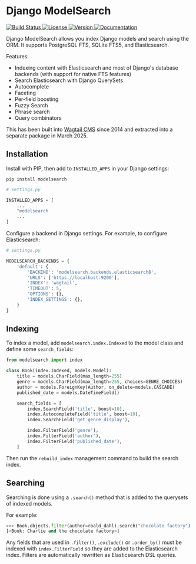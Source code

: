 # Django ModelSearch

<p>
    <a href="https://github.com/kaedroho/django-modelsearch/actions">
        <img src="https://github.com/kaedroho/django-modelsearch/workflows/ModelSearch%20CI/badge.svg?branch=main" alt="Build Status" />
    </a>
    <a href="https://opensource.org/licenses/BSD-3-Clause">
        <img src="https://img.shields.io/badge/license-BSD-blue.svg" alt="License" />
    </a>
    <a href="https://pypi.python.org/pypi/modelsearch/">
        <img src="https://img.shields.io/pypi/v/modelsearch.svg" alt="Version" />
    </a>
    <a href="https://django-modelsearch.readthedocs.io/en/latest/">
        <img src="https://img.shields.io/badge/Documentation-blue" alt="Documentation" />
    </a>
</p>

Django ModelSearch allows you index Django models and search using the ORM. It supports PostgreSQL FTS, SQLite FTS5, and Elasticsearch.

Features:

- Indexing content with Elasticsearch and most of Django's database backends (with support for native FTS features)
- Search Elasticsearch with Django QuerySets
- Autocomplete
- Faceting
- Per-field boosting
- Fuzzy Search
- Phrase search
- Query combinators

This has been built into [Wagtail CMS](https://github.com/wagtail/wagtail) since 2014 and extracted into a separate package in March 2025.

## Installation

Install with PIP, then add to `INSTALLED_APPS` in your Django settings:

```shell
pip install modelsearch
```

```python
# settings.py

INSTALLED_APPS = [
    ...
    "modelsearch
    ...
]
```

Configure a backend in Django settings. For example, to configure Elasticsearch:

```python
# settings.py

MODELSEARCH_BACKENDS = {
    'default': {
        'BACKEND': 'modelsearch.backends.elasticsearch8',
        'URLS': ['https://localhost:9200'],
        'INDEX': 'wagtail',
        'TIMEOUT': 5,
        'OPTIONS': {},
        'INDEX_SETTINGS': {},
    }
}
```

## Indexing

To index a model, add `modelsearch.index.Indexed` to the model class and define some `search_fields`:

```python
from modelsearch import index

class Book(index.Indexed, models.Model):
    title = models.CharField(max_length=255)
    genre = models.CharField(max_length=255, choices=GENRE_CHOICES)
    author = models.ForeignKey(Author, on_delete=models.CASCADE)
    published_date = models.DateTimeField()

    search_fields = [
        index.SearchField('title', boost=10),
        index.AutocompleteField('title', boost=10),
        index.SearchField('get_genre_display'),

        index.FilterField('genre'),
        index.FilterField('author'),
        index.FilterField('published_date'),
    ]
```

Then run the `rebuild_index` management command to build the search index.

## Searching

Searching is done using a `.search()` method that is added to the querysets of indexed models.

For example:

```python
>>> Book.objects.filter(author=roald_dahl).search("chocolate factory")
[<Book: Charlie and the chocolate factory>]
```

Any fields that are used in `.filter()`, `.exclude()` or `.order_by()` must be indexed with `index.FilterField` so they are added to the Elasticsearch index. Filters are automatically rewritten as Elasticsearch DSL queries.
